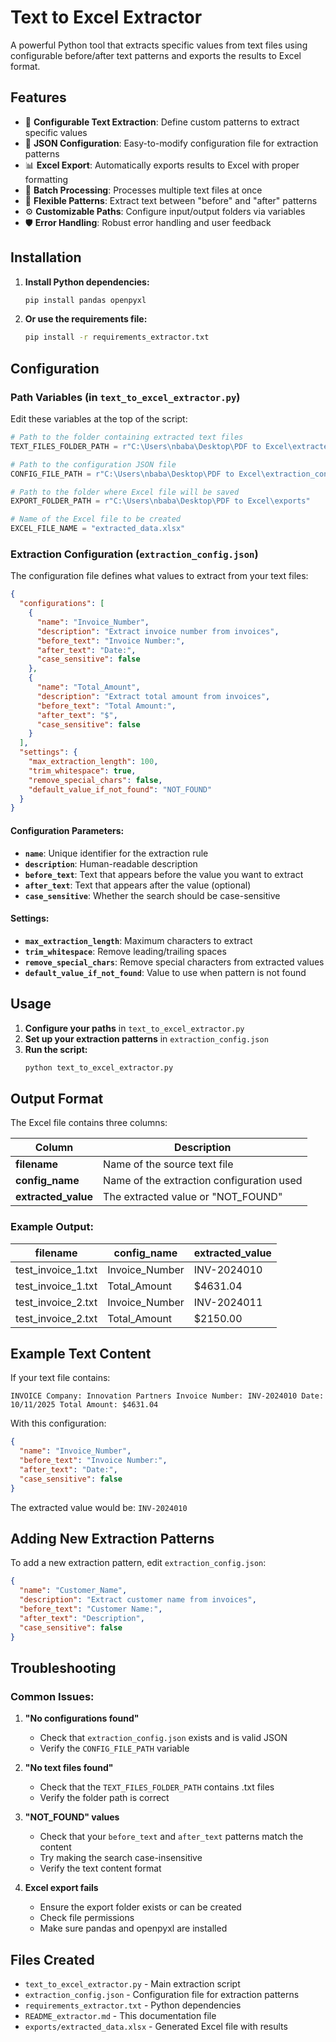 # Text to Excel Extractor

A powerful Python tool that extracts specific values from text files using configurable before/after text patterns and exports the results to Excel format.

## Features

- 📄 **Configurable Text Extraction**: Define custom patterns to extract specific values
- 🔧 **JSON Configuration**: Easy-to-modify configuration file for extraction patterns
- 📊 **Excel Export**: Automatically exports results to Excel with proper formatting
- 📁 **Batch Processing**: Processes multiple text files at once
- 🎯 **Flexible Patterns**: Extract text between "before" and "after" patterns
- ⚙️ **Customizable Paths**: Configure input/output folders via variables
- 🛡️ **Error Handling**: Robust error handling and user feedback

## Installation

1. **Install Python dependencies:**
   ```bash
   pip install pandas openpyxl
   ```

2. **Or use the requirements file:**
   ```bash
   pip install -r requirements_extractor.txt
   ```

## Configuration

### Path Variables (in `text_to_excel_extractor.py`)

Edit these variables at the top of the script:

```python
# Path to the folder containing extracted text files
TEXT_FILES_FOLDER_PATH = r"C:\Users\nbaba\Desktop\PDF to Excel\extracted_texts"

# Path to the configuration JSON file
CONFIG_FILE_PATH = r"C:\Users\nbaba\Desktop\PDF to Excel\extraction_config.json"

# Path to the folder where Excel file will be saved
EXPORT_FOLDER_PATH = r"C:\Users\nbaba\Desktop\PDF to Excel\exports"

# Name of the Excel file to be created
EXCEL_FILE_NAME = "extracted_data.xlsx"
```

### Extraction Configuration (`extraction_config.json`)

The configuration file defines what values to extract from your text files:

```json
{
  "configurations": [
    {
      "name": "Invoice_Number",
      "description": "Extract invoice number from invoices",
      "before_text": "Invoice Number:",
      "after_text": "Date:",
      "case_sensitive": false
    },
    {
      "name": "Total_Amount",
      "description": "Extract total amount from invoices",
      "before_text": "Total Amount:",
      "after_text": "$",
      "case_sensitive": false
    }
  ],
  "settings": {
    "max_extraction_length": 100,
    "trim_whitespace": true,
    "remove_special_chars": false,
    "default_value_if_not_found": "NOT_FOUND"
  }
}
```

#### Configuration Parameters:

- **`name`**: Unique identifier for the extraction rule
- **`description`**: Human-readable description
- **`before_text`**: Text that appears before the value you want to extract
- **`after_text`**: Text that appears after the value (optional)
- **`case_sensitive`**: Whether the search should be case-sensitive

#### Settings:

- **`max_extraction_length`**: Maximum characters to extract
- **`trim_whitespace`**: Remove leading/trailing spaces
- **`remove_special_chars`**: Remove special characters from extracted values
- **`default_value_if_not_found`**: Value to use when pattern is not found

## Usage

1. **Configure your paths** in `text_to_excel_extractor.py`
2. **Set up your extraction patterns** in `extraction_config.json`
3. **Run the script:**
   ```bash
   python text_to_excel_extractor.py
   ```

## Output Format

The Excel file contains three columns:

| Column | Description |
|--------|-------------|
| **filename** | Name of the source text file |
| **config_name** | Name of the extraction configuration used |
| **extracted_value** | The extracted value or "NOT_FOUND" |

### Example Output:

| filename | config_name | extracted_value |
|----------|-------------|-----------------|
| test_invoice_1.txt | Invoice_Number | INV-2024010 |
| test_invoice_1.txt | Total_Amount | $4631.04 |
| test_invoice_2.txt | Invoice_Number | INV-2024011 |
| test_invoice_2.txt | Total_Amount | $2150.00 |

## Example Text Content

If your text file contains:
```
INVOICE Company: Innovation Partners Invoice Number: INV-2024010 Date: 10/11/2025 Total Amount: $4631.04
```

With this configuration:
```json
{
  "name": "Invoice_Number",
  "before_text": "Invoice Number:",
  "after_text": "Date:",
  "case_sensitive": false
}
```

The extracted value would be: `INV-2024010`

## Adding New Extraction Patterns

To add a new extraction pattern, edit `extraction_config.json`:

```json
{
  "name": "Customer_Name",
  "description": "Extract customer name from invoices",
  "before_text": "Customer Name:",
  "after_text": "Description",
  "case_sensitive": false
}
```

## Troubleshooting

### Common Issues:

1. **"No configurations found"**
   - Check that `extraction_config.json` exists and is valid JSON
   - Verify the `CONFIG_FILE_PATH` variable

2. **"No text files found"**
   - Check that the `TEXT_FILES_FOLDER_PATH` contains .txt files
   - Verify the folder path is correct

3. **"NOT_FOUND" values**
   - Check that your `before_text` and `after_text` patterns match the content
   - Try making the search case-insensitive
   - Verify the text content format

4. **Excel export fails**
   - Ensure the export folder exists or can be created
   - Check file permissions
   - Make sure pandas and openpyxl are installed

## Files Created

- `text_to_excel_extractor.py` - Main extraction script
- `extraction_config.json` - Configuration file for extraction patterns
- `requirements_extractor.txt` - Python dependencies
- `README_extractor.md` - This documentation file
- `exports/extracted_data.xlsx` - Generated Excel file with results
